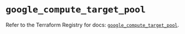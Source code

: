 # `google_compute_target_pool`

Refer to the Terraform Registry for docs: [`google_compute_target_pool`](https://registry.terraform.io/providers/hashicorp/google-beta/6.49.3/docs/resources/google_compute_target_pool).
